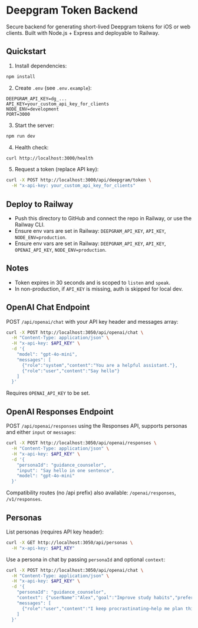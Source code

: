 # Deepgram Token Backend

Secure backend for generating short-lived Deepgram tokens for iOS or web clients. Built with Node.js + Express and deployable to Railway.

## Quickstart

1. Install dependencies:

```bash
npm install
```

2. Create `.env` (see `.env.example`):

```
DEEPGRAM_API_KEY=dg_...
API_KEY=your_custom_api_key_for_clients
NODE_ENV=development
PORT=3000
```

3. Start the server:

```bash
npm run dev
```

4. Health check:

```bash
curl http://localhost:3000/health
```

5. Request a token (replace API key):

```bash
curl -X POST http://localhost:3000/api/deepgram/token \
  -H "x-api-key: your_custom_api_key_for_clients"
```

## Deploy to Railway

- Push this directory to GitHub and connect the repo in Railway, or use the Railway CLI.
- Ensure env vars are set in Railway: `DEEPGRAM_API_KEY`, `API_KEY`, `NODE_ENV=production`.
 - Ensure env vars are set in Railway: `DEEPGRAM_API_KEY`, `API_KEY`, `OPENAI_API_KEY`, `NODE_ENV=production`.

## Notes

- Token expires in 30 seconds and is scoped to `listen` and `speak`.
- In non-production, if `API_KEY` is missing, auth is skipped for local dev.

## OpenAI Chat Endpoint

POST `/api/openai/chat` with your API key header and messages array:

```bash
curl -X POST http://localhost:3050/api/openai/chat \
  -H "Content-Type: application/json" \
  -H "x-api-key: $API_KEY" \
  -d '{
    "model": "gpt-4o-mini",
    "messages": [
      {"role":"system","content":"You are a helpful assistant."},
      {"role":"user","content":"Say hello"}
    ]
  }'
```

Requires `OPENAI_API_KEY` to be set.

## OpenAI Responses Endpoint

POST `/api/openai/responses` using the Responses API, supports personas and either `input` or `messages`:

```bash
curl -X POST http://localhost:3050/api/openai/responses \
  -H "Content-Type: application/json" \
  -H "x-api-key: $API_KEY" \
  -d '{
    "personaId": "guidance_counselor",
    "input": "Say hello in one sentence",
    "model": "gpt-4o-mini"
  }'
```

Compatibility routes (no /api prefix) also available: `/openai/responses`, `/v1/responses`.

## Personas

List personas (requires API key header):

```bash
curl -X GET http://localhost:3050/api/personas \
  -H "x-api-key: $API_KEY"
```

Use a persona in chat by passing `personaId` and optional `context`:

```bash
curl -X POST http://localhost:3050/api/openai/chat \
  -H "Content-Type: application/json" \
  -H "x-api-key: $API_KEY" \
  -d '{
    "personaId": "guidance_counselor",
    "context": {"userName":"Alex","goal":"Improve study habits","preferences":["short steps"]},
    "messages": [
      {"role":"user","content":"I keep procrastinating—help me plan this week."}
    ]
  }'
```

